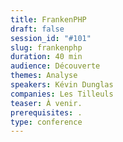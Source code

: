```yaml
---
title: FrankenPHP
draft: false
session_id: "#101"
slug: frankenphp
duration: 40 min
audience: Découverte
themes: Analyse
speakers: Kévin Dunglas
companies: Les Tilleuls
teaser: À venir.
prerequisites: .
type: conference
---
```

